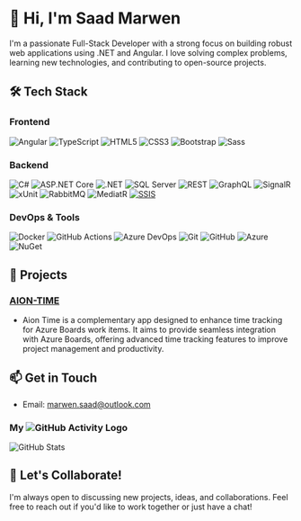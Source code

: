 # 👋 Hi, I'm Saad Marwen

I'm a passionate Full-Stack Developer with a strong focus on building robust web applications using .NET and Angular. I love solving complex problems, learning new technologies, and contributing to open-source projects.

## 🛠️ Tech Stack

### Frontend
![Angular](https://img.shields.io/badge/Angular-DD0031?style=for-the-badge&logo=angular&logoColor=white)
![TypeScript](https://img.shields.io/badge/TypeScript-007ACC?style=for-the-badge&logo=typescript&logoColor=white)
![HTML5](https://img.shields.io/badge/HTML5-E34F26?style=for-the-badge&logo=html5&logoColor=white)
![CSS3](https://img.shields.io/badge/CSS3-1572B6?style=for-the-badge&logo=css3&logoColor=white)
![Bootstrap](https://img.shields.io/badge/Bootstrap-563D7C?style=for-the-badge&logo=bootstrap&logoColor=white)
![Sass](https://img.shields.io/badge/Sass-CC6699?style=for-the-badge&logo=sass&logoColor=white)

### Backend
![C#](https://img.shields.io/badge/C%23-239120?style=for-the-badge&logo=c-sharp&logoColor=white)
![ASP.NET Core](https://img.shields.io/badge/ASP.NET_Core-512BD4?style=for-the-badge&logo=.net&logoColor=white)
![.NET](https://img.shields.io/badge/.NET-512BD4?style=for-the-badge&logo=.net&logoColor=white)
![SQL Server](https://img.shields.io/badge/SQL_Server-CC2927?style=for-the-badge&logo=microsoft-sql-server&logoColor=white)
![REST](https://img.shields.io/badge/REST-02569B?style=for-the-badge&logo=rest&logoColor=white)
![GraphQL](https://img.shields.io/badge/GraphQL-E10098?style=for-the-badge&logo=graphql&logoColor=white)
![SignalR](https://img.shields.io/badge/SignalR-512BD4?style=for-the-badge&logo=signalr&logoColor=white)
![xUnit](https://img.shields.io/badge/xUnit-5A2D85?style=for-the-badge&logo=xunit&logoColor=white)
![RabbitMQ](https://img.shields.io/badge/RabbitMQ-FF6600?style=for-the-badge&logo=rabbitmq&logoColor=white)
![MediatR](https://img.shields.io/badge/MediatR-512BD4?style=for-the-badge&logo=mediatr&logoColor=white)
[![SSIS](https://img.shields.io/badge/SSIS-CC2927?style=for-the-badge&logo=microsoft-sql-server&logoColor=white)](https://learn.microsoft.com/en-us/sql/integration-services/sql-server-integration-services)


### DevOps & Tools
![Docker](https://img.shields.io/badge/Docker-2496ED?style=for-the-badge&logo=docker&logoColor=white)
![GitHub Actions](https://img.shields.io/badge/GitHub_Actions-2088FF?style=for-the-badge&logo=github-actions&logoColor=white)
![Azure DevOps](https://img.shields.io/badge/Azure_DevOps-0078D7?style=for-the-badge&logo=azure-devops&logoColor=white)
![Git](https://img.shields.io/badge/Git-F05032?style=for-the-badge&logo=git&logoColor=white)
![GitHub](https://img.shields.io/badge/GitHub-181717?style=for-the-badge&logo=github&logoColor=white)
![Azure](https://img.shields.io/badge/Azure-0078D7?style=for-the-badge&logo=microsoft-azure&logoColor=white)
![NuGet](https://img.shields.io/badge/NuGet-004880?style=for-the-badge&logo=nuget&logoColor=white)

## 🚀 Projects

### [AION-TIME]([https://github.com/yourusername/project1](https://github.com/TunNetCom/TunNetCom-AionTime))
- Aion Time is a complementary app designed to enhance time tracking for Azure Boards work items. It aims to provide seamless integration with Azure Boards, offering advanced time tracking features to improve project management and productivity.

## 📫 Get in Touch
- Email: marwen.saad@outlook.com

### My ![GitHub Activity Logo](https://img.shields.io/badge/GitHub-Activity-blue?style=flat-square&logo=github&logoColor=white)

![GitHub Stats](https://github-readme-stats.vercel.app/api?username=MarwenSaad&show_icons=true&hide_title=true&count_private=true&theme=dark)





## 💬 Let's Collaborate!

I'm always open to discussing new projects, ideas, and collaborations. Feel free to reach out if you'd like to work together or just have a chat!
